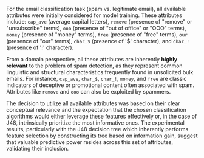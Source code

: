 For the email classification task (spam vs. legitimate email), all available attributes were initially considered for model training. These attributes include: `cap_ave` (average capital letters), `remove` (presence of "remove" or "unsubscribe" terms), `ooo` (presence of "out of office" or "OOO" terms), `money` (presence of "money" terms), `free` (presence of "free" terms), `our` (presence of "our" terms), `char_$` (presence of '$' character), and `char_!` (presence of '!' character).

From a domain perspective, all these attributes are inherently **highly relevant** to the problem of spam detection, as they represent common linguistic and structural characteristics frequently found in unsolicited bulk emails. For instance, `cap_ave`, `char_$`, `char_!`, `money`, and `free` are classic indicators of deceptive or promotional content often associated with spam. Attributes like `remove` and `ooo` can also be exploited by spammers.

The decision to utilize all available attributes was based on their clear conceptual relevance and the expectation that the chosen classification algorithms would either leverage these features effectively or, in the case of J48, intrinsically prioritize the most informative ones. The experimental results, particularly with the J48 decision tree which inherently performs feature selection by constructing its tree based on information gain, suggest that valuable predictive power resides across this set of attributes, validating their inclusion.